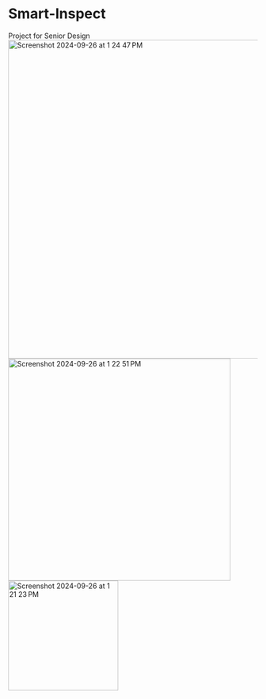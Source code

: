 # Smart-Inspect
Project for Senior Design
<img width="644" alt="Screenshot 2024-09-26 at 1 24 47 PM" src="https://github.com/user-attachments/assets/33293660-548a-40f1-b94c-7376629bf19e">
<img width="449" alt="Screenshot 2024-09-26 at 1 22 51 PM" src="https://github.com/user-attachments/assets/d4538d59-d8da-420f-a397-a40aaedc90a2">
<img width="222" alt="Screenshot 2024-09-26 at 1 21 23 PM" src="https://github.com/user-attachments/assets/bc1ff904-9fc4-46fb-ba74-e6ea8f771828">
